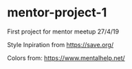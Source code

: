 # mentor-project-1

First project for mentor meetup 27/4/19

Style Inpiration from https://save.org/

Colors from: https://www.mentalhelp.net/
